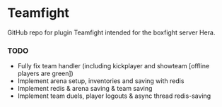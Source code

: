 # Teamfight

GitHub repo for plugin Teamfight intended for the boxfight server Hera.

### TODO

- Fully fix team handler (including kickplayer and showteam [offline players are green])
- Implement arena setup, inventories and saving with redis
- Implement redis & arena saving & team saving
- Implement team duels, player logouts & async thread redis-saving
